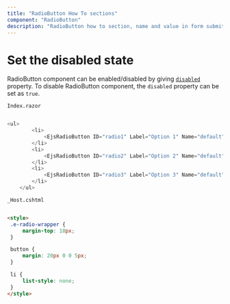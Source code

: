 ```yaml
---
title: "RadioButton How To sections"
component: "RadioButton"
description: "RadioButton how to section, name and value in form submit, customize RadioButton appearance."
---
```


# Set the disabled state

RadioButton component can be enabled/disabled by giving [`disabled`](https://help.syncfusion.com/cr/cref_files/aspnetcore-blazor/Syncfusion.EJ2.RazorComponents~Syncfusion.EJ2.RazorComponents.Buttons.EjsRadioButton~Disabled.html) property. To disable RadioButton component,
the `disabled` property can be set as `true`.

`Index.razor`

```csharp

<ul>
        <li>
            <EjsRadioButton ID="radio1" Label="Option 1" Name="default" Checked="true"></EjsRadioButton>
        </li>
        <li>
            <EjsRadioButton ID="radio2" Label="Option 2" Name="default" Disabled="true"></EjsRadioButton>
        </li>
        <li>
            <EjsRadioButton ID="radio3" Label="Option 3" Name="default"></EjsRadioButton>
        </li>
    </ul>

  ```

  `_Host.cshtml`

   ```html

<style>
    .e-radio-wrapper {
        margin-top: 18px;
    }

    button {
        margin: 20px 0 0 5px;
    }

    li {
        list-style: none;
    }
</style>

  ```